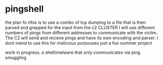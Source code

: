 # pingshell
 the plan fo rthis is to use a combo of tcp dumping to a file that is then parsed and grepped for the input from the c2 CLUSTER I will use different numbers of pings from different addresses to communicate with the victim. The C2 will send and recieve pings and have its own encoding and parser.  I dont inend to use this for malicious purpouses just a fun summer project
 
work in progress. a shell/malware that only communicates via ping smuggling
